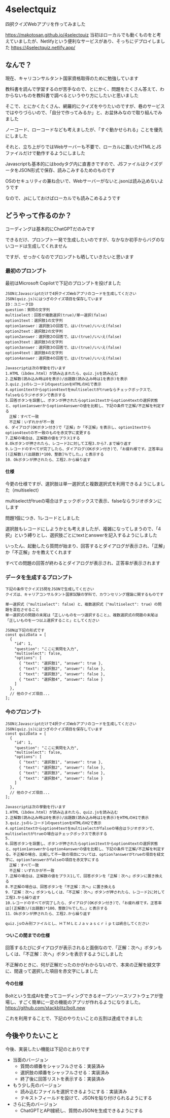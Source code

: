 # 4selectquiz
四択クイズWebアプリを作ってみました

https://makotosan.github.io/4selectquiz
当初はローカルでも動くものをと考えていましたが、Netlifyという便利なサービスがあり、そっちにデプロイしました
https://4selectquiz.netlify.app/

## なんで？
現在、キャリコンサルタント国家資格取得のために勉強しています

教科書を読んで学習するのが苦手なので、とにかく、問題をたくさん答えて、わからないものを教科書で調べるというやり方にしたいと思いました

そこで、とにかくたくさん、網羅的にクイズをやりたいのですが、巷のサービスではやりづらいので、「自分で作ってみるか」と、お盆休みなので取り組んでみました

ノーコード、ローコードなども考えましたが、「すぐ動かせられる」ことを優先にしました

それと、立ち上がりではWebサーバーも不要で、ローカルに置いたHTMLとJSファイルだけで動作するようにしました

Javascriptも基本的にはbodyタグ内に直書きですので、JSファイルはクイズデータをJSON形式で保存、読みこみするためのものです

OSのセキュリティの兼ね合いで、Webサーバーがないと.jsonは読み込めないようです

なので、.jsにしておけばローカルでも読みこめるようです

## どうやって作るのか？
コーディングは基本的にChatGPTだのみです

できるだけ、プロンプト一発で生成したいのですが、なかなか初手からバグのないコードは生成してくれません

ですが、せっかくなのでプロンプトも晒していきたいと思います

### 最初のプロンプト
最初はMicrosoft Copilotで下記のプロンプトを投げました
```
JSONとJavascriptだけで4択クイズWebアプリのコードを生成してください
JSON(quiz.js)にはつぎのクイズ項目を保存しています
ID：ユニークID
question：質問の文字列
multiselect：回答が複数選択(true)/単一選択(false)
option1text：選択肢1の文字列
option1answer：選択肢1の回答で、はい(true)/いいえ(false)
option2text：選択肢2の文字列
option2answer：選択肢2の回答で、はい(true)/いいえ(false)
option3text：選択肢3の文字列
option3answer：選択肢3の回答で、はい(true)/いいえ(false)
option4text：選択肢4の文字列
option4answer：選択肢4の回答で、はい(true)/いいえ(false)

Javascriptは次の挙動を行います
1.HTML（ibdex.html）が読み込まれたら、quiz.jsを読み込む
2.正解数(読み込み時は0を表示)/出題数(読み込み時は1を表示)を表示
3.quiz.jsのレコード1のquestionをHTMLのH1で表示
4.option1textからoption4textをmultiselectがtrueならチェックボックスで、falseならラジオボタンで表示する
5.回答ボタンを設置し、ボタンが押されたらoption1textからoption4textの選択状態と、option1answerからoption4answerの値を比較し、下記の条件で正解/不正解を判定する
　正解：すべて一致
　不正解：いずれかが不一致
6．ダイアログ(OKボタン付き)で「正解」か「不正解」を表示し、option1textからoption4textの不一致のものを赤文字に変更する
7.正解の場合は、正解数の値をプラス1する
8.Okボタンが押されたら、レコード2に対して工程3.から7.まで繰り返す
9.レコードのすべてが完了したら、ダイアログ(OKボタン付き)で、「お疲れ様です。正答率は[(正解数)/(出題数)*100、整数]％でした。」と表示する
10．Okボタンが押されたら、工程2.から繰り返す
```
#### 仕様
今更の仕様ですが、選択肢は単一選択式と複数選択式を利用できるようにしました（multiselect）

multiselectがtrueの場合はチェックボックスで表示、falseならラジオボタンにします

問題1個につき、1レコードとしました

選択肢もレコードにしようかとも考えましたが、複雑になってしまうので、「4択」という縛りとし、選択肢ごとにtextとanswerを記入するようにしました

いったん、起動したら質問が始まり、回答するとダイアログが表示され、「正解」か「不正解」かを教えてくれます

すべての問題の回答が終わるとダイアログが表示され、正答率が表示されます

### データを生成するプロンプト


```
下記の条件でクイズ15問をJSONで生成してください
クイズは、キャリアコンサルタント国家試験の学科で、カウンセリング理論に関するものです

単一選択式（"multiselect": false）と、複数選択式（"multiselect": true）の問題を混在させること
単一選択式の問題の末尾は「正しいものを一つ選択すること」、複数選択式の問題の末尾は「正しいものを一つ以上選択すること」としてください

JSONは下記の形式です
const quizData = [
  {
    "id": 1,
    "question": "ここに質問を入力",
    "multiselect": false,
    "options": [
      { "text": "選択肢1", "answer": true },
      { "text": "選択肢2", "answer": false },
      { "text": "選択肢3", "answer": false },
      { "text": "選択肢4", "answer": false }
    ]
  },
  // 他のクイズ項目...
];

```

### 今のプロンプト


```
JSONとJavascriptだけで4択クイズWebアプリのコードを生成してください
JSON(quiz.js)にはつぎのクイズ項目を保存しています
const quizData = [
  {
    "id": 1,
    "question": "ここに質問を入力",
    "multiselect": false,
    "options": [
      { "text": "選択肢1", "answer": true },
      { "text": "選択肢2", "answer": false },
      { "text": "選択肢3", "answer": false },
      { "text": "選択肢4", "answer": false }
    ]
  },
  // 他のクイズ項目...
];

Javascriptは次の挙動を行います
1.HTML（ibdex.html）が読み込まれたら、quiz.jsを読み込む
2.正解数(読み込み時は0を表示)/出題数(読み込み時は1を表示)をHTMLのH1で表示
3.quiz.jsのレコード1のquestionをHTMLのH2で表示
4.option1textからoption4textをmultiselectがfalseの場合はラジオボタンで、multiselectがtrueの場合はチェックボックスで表示する
5.
6.回答ボタンを設置し、ボタンが押されたらoption1textからoption4textの選択状態と、option1answerからoption4answerの値を比較し、下記の条件で正解/不正解を判定する。不正解の場合、比較して不一致の項目については、option?answerがtrueの項目を緑文字に、option?answerがfalseの項目を赤文字にする
　正解：すべて一致
　不正解：いずれかが不一致
7.正解の場合は、正解数の値をプラス1して、回答ボタンを「正解：次へ」ボタンに置き換える
8.不正解の場合は、回答ボタンを「不正解：次へ」に置き換える
9.「正解：次へ」ボタンもしくは、「不正解：次へ」ボタンが押されたら、レコード2に対して工程3.から繰り返す
10.レコードのすべてが完了したら、ダイアログ(OKボタン付き)で、「お疲れ様です。正答率は[(正解数)/(出題数)*100、整数]％でした。」と表示する
11．Okボタンが押されたら、工程2.から繰り返す

quiz.jsのみ別ファイルとし、ＨＴＭＬとＪａｖａｓｃｒｉｐｔは統合してください
```

#### ついこの間までの仕様

回答するたびにダイアログが表示されると面倒なので.「正解：次へ」ボタンもしくは、「不正解：次へ」ボタンを表示するようにしました

不正解のときに、何が正解だったのかがわからないので、本来の正解を緑文字に、間違って選択した項目を赤文字にしました

#### 今の仕様

Boltという生成AIを使ってコーディングできるオープンソースソフトウェアが登場し、すごく簡単に一定の機能のアプリが作れるようになりました。
https://github.com/stackblitz/bolt.new

これを利用することで、下記のやりたいことの五割は達成できました

## 今後やりたいこと

今後、実装したい機能は下記のとおりです

- 当面のバージョン
  - 質問の順番をシャッフルさせる：実装済み
  - 選択肢の順番をシャッフルさせる：実装済み
  - 終了後に回答リストを表示する：実装済み
- もう少し先のバージョン
  - 読み込むファイルを選択できるようにする：実装済み
  - テキストフィールドを設けて、JSONを貼り付けられるようにする
- さらに先のバージョン
  - ChatGPTとAPI接続し、質問のJSONを生成できるようにする
  
